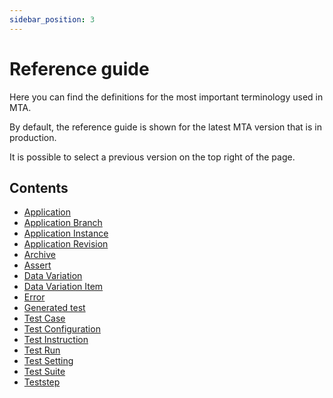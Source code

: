 ```yaml
---
sidebar_position: 3
---
```


# Reference guide

Here you can find the definitions for the most important terminology used in MTA.

By default, the reference guide is shown for the latest MTA version that is in production. 

It is possible to select a previous version on the top right of the page.

## Contents

- [Application](application)
- [Application Branch](application-branch)
- [Application Instance](application-instance)
- [Application Revision](application-revision)
- [Archive](archive.md/)
- [Assert](Assert/)
- [Data Variation](datavariation)
- [Data Variation Item](datavariation-item)
- [Error](error)
- [Generated test](generated-test)
- [Test Case](test-case)
- [Test Configuration](test-configuration)
- [Test Instruction](test-instruction)
- [Test Run](test-run)
- [Test Setting](test-setting)
- [Test Suite](test-suite)
- [Teststep](Teststep/)